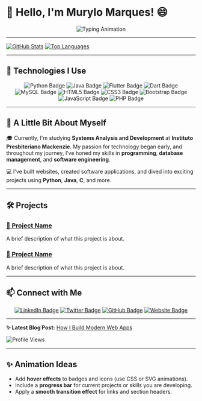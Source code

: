 # 👋 Hello, I'm **Murylo Marques**! 😄

<div align="center">
  <img src="https://readme-typing-svg.herokuapp.com?font=Fira+Code&size=22&pause=1000&color=F5DD42&center=true&vCenter=true&width=440&lines=Developer+%7C+Tech+Enthusiast+%7C+Lifelong+Learner" alt="Typing Animation" />
</div>

---

[![GitHub Stats](https://github-readme-stats.vercel.app/api?username=murylomarques&show_icons=true&hide_title=true&count_private=true&hide=prs&theme=radical)](https://github.com/murylomarques)
[![Top Languages](https://github-readme-stats.vercel.app/api/top-langs/?username=murylomarques&theme=radical&layout=compact)](https://github.com/murylomarques)

---

## 🚀 **Technologies I Use**

<div align="center">
  <img src="https://img.shields.io/badge/Python-14354C?style=for-the-badge&logo=python&logoColor=white" alt="Python Badge" />
  <img src="https://img.shields.io/badge/Java-007396?style=for-the-badge&logo=java&logoColor=white" alt="Java Badge" />
  <img src="https://img.shields.io/badge/Flutter-02569B?style=for-the-badge&logo=flutter&logoColor=white" alt="Flutter Badge" />
  <img src="https://img.shields.io/badge/Dart-0175C2?style=for-the-badge&logo=dart&logoColor=white" alt="Dart Badge" />
  <img src="https://img.shields.io/badge/MySQL-00000F?style=for-the-badge&logo=mysql&logoColor=white" alt="MySQL Badge" />
  <img src="https://img.shields.io/badge/HTML5-E34F26?style=for-the-badge&logo=html5&logoColor=white" alt="HTML5 Badge" />
  <img src="https://img.shields.io/badge/CSS3-1572B6?style=for-the-badge&logo=css3&logoColor=white" alt="CSS3 Badge" />
  <img src="https://img.shields.io/badge/Bootstrap-563D7C?style=for-the-badge&logo=bootstrap&logoColor=white" alt="Bootstrap Badge" />
  <img src="https://img.shields.io/badge/JavaScript-323330?style=for-the-badge&logo=javascript&logoColor=F7DF1E" alt="JavaScript Badge" />
  <img src="https://img.shields.io/badge/PHP-777BB4?style=for-the-badge&logo=php&logoColor=white" alt="PHP Badge" />
</div>

---

## 🌟 **A Little Bit About Myself**

🎓 Currently, I'm studying **Systems Analysis and Development** at **Instituto Presbiteriano Mackenzie**. My passion for technology began early, and throughout my journey, I’ve honed my skills in **programming**, **database management**, and **software engineering**. 

💻 I've built websites, created software applications, and dived into exciting projects using **Python**, **Java**, **C**, and more.

---

## 🛠️ **Projects**

### [🔗 Project Name](https://github.com/murylomarques/project-name)
A brief description of what this project is about.

### [🔗 Project Name](https://github.com/murylomarques/project-name)
A brief description of what this project is about.

---

## 📫 **Connect with Me**

<div align="center">
  <a href="https://www.linkedin.com/in/murylo-marques"><img src="https://img.shields.io/badge/LinkedIn-0A66C2?style=for-the-badge&logo=linkedin&logoColor=white" alt="LinkedIn Badge" /></a>
  <a href="https://twitter.com/murylomarques"><img src="https://img.shields.io/badge/Twitter-1DA1F2?style=for-the-badge&logo=twitter&logoColor=white" alt="Twitter Badge" /></a>
  <a href="https://github.com/murylomarques"><img src="https://img.shields.io/badge/GitHub-181717?style=for-the-badge&logo=github&logoColor=white" alt="GitHub Badge" /></a>
  <a href="https://example.com"><img src="https://img.shields.io/badge/Website-000000?style=for-the-badge&logo=aboutdotme&logoColor=white" alt="Website Badge" /></a>
</div>

---

**✨ Latest Blog Post:** [How I Build Modern Web Apps](https://example.com/blog/latest-post)

![Profile Views](https://komarev.com/ghpvc/?username=murylomarques&color=brightgreen)

---

## ✨ **Animation Ideas**

- Add **hover effects** to badges and icons (use CSS or SVG animations).
- Include a **progress bar** for current projects or skills you are developing.
- Apply a **smooth transition effect** for links and section headers.
